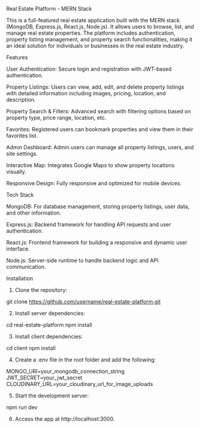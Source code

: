 Real Estate Platform - MERN Stack

This is a full-featured real estate application built with the MERN stack (MongoDB, Express.js, React.js, Node.js). It allows users to browse, list, and manage real estate properties. The platform includes authentication, property listing management, and property search functionalities, making it an ideal solution for individuals or businesses in the real estate industry.

Features

User Authentication: Secure login and registration with JWT-based authentication.

Property Listings: Users can view, add, edit, and delete property listings with detailed information including images, pricing, location, and description.

Property Search & Filters: Advanced search with filtering options based on property type, price range, location, etc.

Favorites: Registered users can bookmark properties and view them in their favorites list.

Admin Dashboard: Admin users can manage all property listings, users, and site settings.

Interactive Map: Integrates Google Maps to show property locations visually.

Responsive Design: Fully responsive and optimized for mobile devices.


Tech Stack

MongoDB: For database management, storing property listings, user data, and other information.

Express.js: Backend framework for handling API requests and user authentication.

React.js: Frontend framework for building a responsive and dynamic user interface.

Node.js: Server-side runtime to handle backend logic and API communication.


Installation

1. Clone the repository:

git clone https://github.com/username/real-estate-platform.git


2. Install server dependencies:

cd real-estate-platform
npm install


3. Install client dependencies:

cd client
npm install


4. Create a .env file in the root folder and add the following:

MONGO_URI=your_mongodb_connection_string
JWT_SECRET=your_jwt_secret
CLOUDINARY_URL=your_cloudinary_url_for_image_uploads


5. Start the development server:

npm run dev


6. Access the app at http://localhost:3000.




